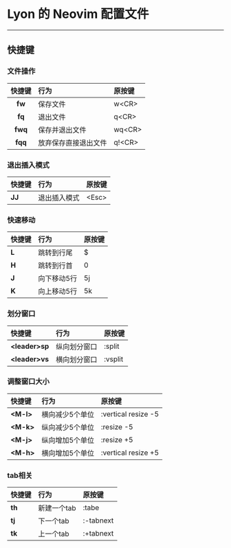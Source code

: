 # Lyon 的 Neovim 配置文件
----

## 快捷键
### 文件操作
| 快捷键 | 行为 | 原按键 |
|:-:|:-|:-|
| **fw**| 保存文件 | w\<CR> |
| **fq**| 退出文件 | q\<CR> |
| **fwq**| 保存并退出文件 | wq\<CR> |
| **fqq**| 放弃保存直接退出文件 | q!\<CR>|

### 退出插入模式
| 快捷键 | 行为 | 原按键 |
|:-|:-|:-|
| **JJ** | 退出插入模式 | \<Esc> |

### 快速移动
| 快捷键 | 行为 | 原按键 |
|:-|:-|:-|
| **L** | 跳转到行尾 | \$ |
| **H** | 跳转到行首 | 0 |
| **J** | 向下移动5行 | 5j |
| **K** | 向上移动5行 | 5k |

### 划分窗口
| 快捷键 | 行为 | 原按键 |
|:-|:-|:-|
| **\<leader>sp** | 纵向划分窗口 | :split |
| **\<leader>vs** | 横向划分窗口 | :vsplit |

### 调整窗口大小
| 快捷键 | 行为 | 原按键 |
|:-|:-|:-|
| **\<M-l>** | 横向减少5个单位 | :vertical resize -5 |
| **\<M-k>** | 纵向减少5个单位 | :resize -5 |
| **\<M-j>** | 纵向增加5个单位 | :resize +5 |
| **\<M-h>** | 横向增加5个单位 | :vertical resize +5 |

### tab相关
| 快捷键 | 行为 | 原按键 |
|:-|:-|:-|
| **th** | 新建一个tab | :tabe |
| **tj** | 下一个tab | :-tabnext |
| **tk** | 上一个tab | :+tabnext |





